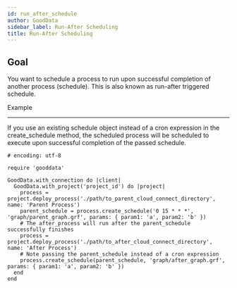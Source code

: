 ```yaml
---
id: run_after_schedule
author: GoodData
sidebar_label: Run-After Scheduling
title: Run-After Scheduling
---
```


Goal
-------

You want to schedule a process to run upon successful completion of
another process (schedule). This is also known as run-after triggered
schedule.

Example

--------

If you use an existing schedule object instead of a cron expression in
the create\_schedule method, the scheduled process will be scheduled to
execute upon successful completion of the passed schedule.

    # encoding: utf-8

    require 'gooddata'

    GoodData.with_connection do |client|
      GoodData.with_project('project_id') do |project|
        process = project.deploy_process('./path/to_parent_cloud_connect_directory', name: 'Parent Process')
        parent_schedule = process.create_schedule('0 15 * * *', 'graph/parent_graph.grf', params: { param1: 'a', param2: 'b' })
        # The after_process will run after the parent_schedule successfully finishes
        process = project.deploy_process('./path/to_after_cloud_connect_directory', name: 'After Process')
        # Note passing the parent_schedule instead of a cron expression
        process.create_schedule(parent_schedule, 'graph/after_graph.grf', params: { param1: 'a', param2: 'b' })
      end
    end
